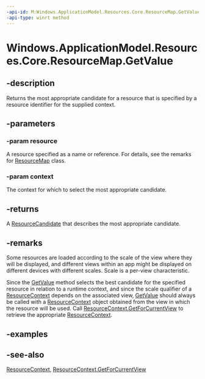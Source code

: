 ```yaml
---
-api-id: M:Windows.ApplicationModel.Resources.Core.ResourceMap.GetValue(System.String,Windows.ApplicationModel.Resources.Core.ResourceContext)
-api-type: winrt method
---
```


<!-- Method syntax
public Windows.ApplicationModel.Resources.Core.ResourceCandidate GetValue(System.String resource, Windows.ApplicationModel.Resources.Core.ResourceContext context)
-->

# Windows.ApplicationModel.Resources.Core.ResourceMap.GetValue

## -description
Returns the most appropriate candidate for a resource that is specified by a resource identifier for the supplied context.


<!--Writer todo: link to doc on how to form a resource identifier.-->

## -parameters
### -param resource
A resource specified as a name or reference. For details, see the remarks for [ResourceMap](resourcemap.md) class.

### -param context
The context for which to select the most appropriate candidate.

## -returns
A [ResourceCandidate](resourcecandidate.md) that describes the most appropriate candidate.

## -remarks
Some resources are loaded according to the scale of the view where they will be displayed, and different views within an app might be displayed on different devices with different scales. Scale is a per-view characteristic.

Since the [GetValue](resourcemap_getvalue_1450213417.md) method selects the best candidate for the specified resource in relation to a runtime context, and since the scale qualifier of a [ResourceContext](resourcecontext.md) depends on the associated view, [GetValue](resourcemap_getvalue_1450213417.md) should always be called with a [ResourceContext](resourcecontext.md) object obtained from the view in which the resource will be used. Call [ResourceContext.GetForCurrentView](resourcecontext_getforcurrentview_1363600702.md) to retrieve the appropriate [ResourceContext](resourcecontext.md).

## -examples

## -see-also
[ResourceContext](resourcecontext.md), [ResourceContext.GetForCurrentView](resourcecontext_getforcurrentview.md)